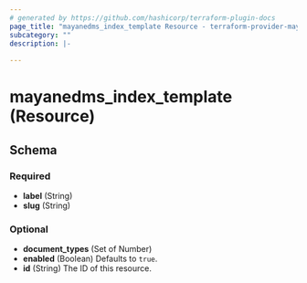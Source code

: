 ```yaml
---
# generated by https://github.com/hashicorp/terraform-plugin-docs
page_title: "mayanedms_index_template Resource - terraform-provider-mayanedms"
subcategory: ""
description: |-
  
---
```


# mayanedms_index_template (Resource)





<!-- schema generated by tfplugindocs -->
## Schema

### Required

- **label** (String)
- **slug** (String)

### Optional

- **document_types** (Set of Number)
- **enabled** (Boolean) Defaults to `true`.
- **id** (String) The ID of this resource.


